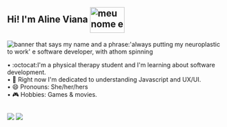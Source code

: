 ## Hi! I'm Aline Viana <img align="center" alt="meu nome e uma frase:'always putting my neuroplastic to work' e software developer, com atomo girando" height="60" width="80" src="https://media.tenor.com/images/63b15c284439d44932f388e5d8ccc655/tenor.gif">


<img align="center" alt="banner that says my name and a phrase:'always putting my neuroplastic to work' e software developer, with athom spinning" src="https://github.com/linefmv/linefmv/blob/main/Purple%20Birthday%20Email%20Header.gif?raw=true"> 

• :octocat:I'm a physical therapy student and I'm learning about software development. <br>
• :rainbow: Right now I'm dedicated to understanding Javascript and UX/UI. <br>
• 😄 Pronouns: She/her/hers <br>
• :video_game: Hobbies: Games & movies.


##

<div>
  <a href = "mailto:contato@alinemacielviana018@gmail"><img src="https://img.shields.io/badge/-Gmail-%23333?logo=gmail&logoColor=white" target="_blank"></a>
  <a href="https://www.linkedin.com/in/viana-aline/"target="_blank"><img src="https://img.shields.io/badge/-LinkedIn-%230077B5?logo=linkedin&logoColor=white"></a>
  </div>
